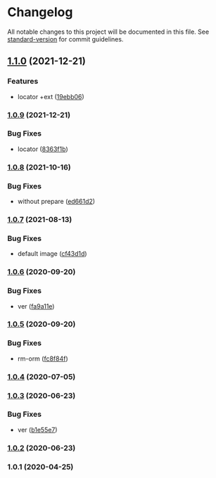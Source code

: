 # Changelog

All notable changes to this project will be documented in this file. See [standard-version](https://github.com/conventional-changelog/standard-version) for commit guidelines.

## [1.1.0](https://github.com/freedomsex/photo-upload-bundle/compare/1.0.9...1.1.0) (2021-12-21)


### Features

* locator +ext ([19ebb06](https://github.com/freedomsex/photo-upload-bundle/commit/19ebb06932bde332defcdae480c9ac921bc37769))

### [1.0.9](https://github.com/freedomsex/photo-upload-bundle/compare/v1.0.8...v1.0.9) (2021-12-21)


### Bug Fixes

* locator ([8363f1b](https://github.com/freedomsex/photo-upload-bundle/commit/8363f1bacdfa0b136c46927883714ab5025d4c83))

### [1.0.8](https://github.com/freedomsex/photo-upload-bundle/compare/v1.0.7...v1.0.8) (2021-10-16)


### Bug Fixes

* without prepare ([ed661d2](https://github.com/freedomsex/photo-upload-bundle/commit/ed661d2c65d62b552f5f1edb7e0532daa180f9b4))

### [1.0.7](https://github.com/freedomsex/photo-upload-bundle/compare/v1.0.6...v1.0.7) (2021-08-13)


### Bug Fixes

* default image ([cf43d1d](https://github.com/freedomsex/photo-upload-bundle/commit/cf43d1d0b71d43318be41c94091dea727efb721a))

### [1.0.6](https://github.com/freedomsex/photo-upload-bundle/compare/v1.0.5...v1.0.6) (2020-09-20)


### Bug Fixes

* ver ([fa9a11e](https://github.com/freedomsex/photo-upload-bundle/commit/fa9a11e7fa5cf4ecc3f681c6f59220f5bce02528))

### [1.0.5](https://github.com/freedomsex/photo-upload-bundle/compare/v1.0.4...v1.0.5) (2020-09-20)


### Bug Fixes

* rm-orm ([fc8f84f](https://github.com/freedomsex/photo-upload-bundle/commit/fc8f84f3fc16f77479bba235a8782ce1f67e3001))

### [1.0.4](https://github.com/freedomsex/photo-upload-bundle/compare/v1.0.3...v1.0.4) (2020-07-05)

### [1.0.3](https://github.com/freedomsex/photo-upload-bundle/compare/v1.0.2...v1.0.3) (2020-06-23)


### Bug Fixes

* ver ([b1e55e7](https://github.com/freedomsex/photo-upload-bundle/commit/b1e55e7fa1763008b7153166e3f61471a22e2298))

### [1.0.2](https://github.com/freedomsex/photo-upload-bundle/compare/v1.0.1...v1.0.2) (2020-06-23)

### 1.0.1 (2020-04-25)
